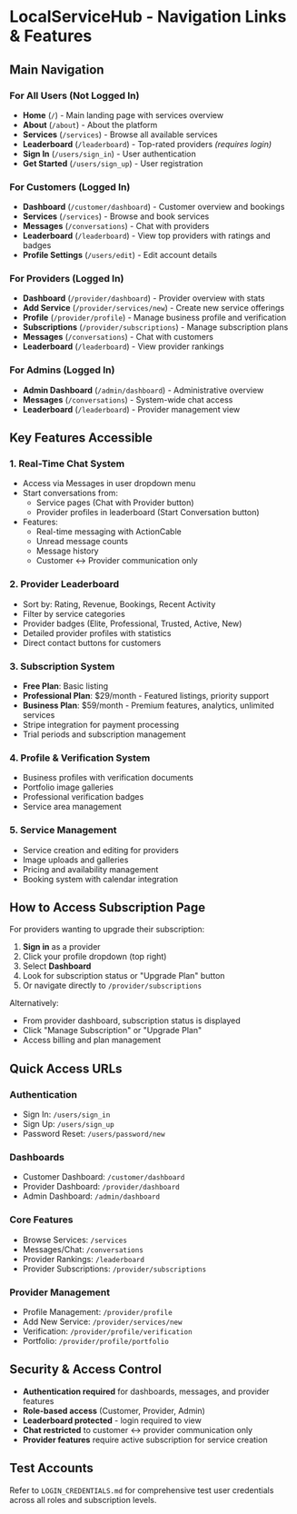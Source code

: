 # LocalServiceHub - Navigation Links & Features

## Main Navigation

### For All Users (Not Logged In)
- **Home** (`/`) - Main landing page with services overview
- **About** (`/about`) - About the platform
- **Services** (`/services`) - Browse all available services
- **Leaderboard** (`/leaderboard`) - Top-rated providers *(requires login)*
- **Sign In** (`/users/sign_in`) - User authentication
- **Get Started** (`/users/sign_up`) - User registration

### For Customers (Logged In)
- **Dashboard** (`/customer/dashboard`) - Customer overview and bookings
- **Services** (`/services`) - Browse and book services
- **Messages** (`/conversations`) - Chat with providers
- **Leaderboard** (`/leaderboard`) - View top providers with ratings and badges
- **Profile Settings** (`/users/edit`) - Edit account details

### For Providers (Logged In)
- **Dashboard** (`/provider/dashboard`) - Provider overview with stats
- **Add Service** (`/provider/services/new`) - Create new service offerings
- **Profile** (`/provider/profile`) - Manage business profile and verification
- **Subscriptions** (`/provider/subscriptions`) - Manage subscription plans
- **Messages** (`/conversations`) - Chat with customers
- **Leaderboard** (`/leaderboard`) - View provider rankings

### For Admins (Logged In)
- **Admin Dashboard** (`/admin/dashboard`) - Administrative overview
- **Messages** (`/conversations`) - System-wide chat access
- **Leaderboard** (`/leaderboard`) - Provider management view

## Key Features Accessible

### 1. **Real-Time Chat System**
- Access via Messages in user dropdown menu
- Start conversations from:
  - Service pages (Chat with Provider button)
  - Provider profiles in leaderboard (Start Conversation button)
- Features:
  - Real-time messaging with ActionCable
  - Unread message counts
  - Message history
  - Customer ↔ Provider communication only

### 2. **Provider Leaderboard**
- Sort by: Rating, Revenue, Bookings, Recent Activity
- Filter by service categories
- Provider badges (Elite, Professional, Trusted, Active, New)
- Detailed provider profiles with statistics
- Direct contact buttons for customers

### 3. **Subscription System**
- **Free Plan**: Basic listing
- **Professional Plan**: $29/month - Featured listings, priority support
- **Business Plan**: $59/month - Premium features, analytics, unlimited services
- Stripe integration for payment processing
- Trial periods and subscription management

### 4. **Profile & Verification System**
- Business profiles with verification documents
- Portfolio image galleries
- Professional verification badges
- Service area management

### 5. **Service Management**
- Service creation and editing for providers
- Image uploads and galleries
- Pricing and availability management
- Booking system with calendar integration

## How to Access Subscription Page

For providers wanting to upgrade their subscription:

1. **Sign in** as a provider
2. Click your profile dropdown (top right)
3. Select **Dashboard**
4. Look for subscription status or "Upgrade Plan" button
5. Or navigate directly to `/provider/subscriptions`

Alternatively:
- From provider dashboard, subscription status is displayed
- Click "Manage Subscription" or "Upgrade Plan"
- Access billing and plan management

## Quick Access URLs

### Authentication
- Sign In: `/users/sign_in`
- Sign Up: `/users/sign_up`
- Password Reset: `/users/password/new`

### Dashboards
- Customer Dashboard: `/customer/dashboard`
- Provider Dashboard: `/provider/dashboard` 
- Admin Dashboard: `/admin/dashboard`

### Core Features
- Browse Services: `/services`
- Messages/Chat: `/conversations`
- Provider Rankings: `/leaderboard`
- Provider Subscriptions: `/provider/subscriptions`

### Provider Management
- Profile Management: `/provider/profile`
- Add New Service: `/provider/services/new`
- Verification: `/provider/profile/verification`
- Portfolio: `/provider/profile/portfolio`

## Security & Access Control

- **Authentication required** for dashboards, messages, and provider features
- **Role-based access** (Customer, Provider, Admin)
- **Leaderboard protected** - login required to view
- **Chat restricted** to customer ↔ provider communication only
- **Provider features** require active subscription for service creation

## Test Accounts

Refer to `LOGIN_CREDENTIALS.md` for comprehensive test user credentials across all roles and subscription levels.